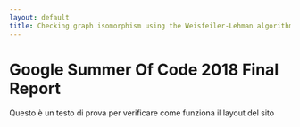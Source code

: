 ```yaml
---
layout: default
title: Checking graph isomorphism using the Weisfeiler-Lehman algorithm
---
```

# Google Summer Of Code 2018 Final Report
Questo è un testo di prova per verificare come funziona il layout del sito
